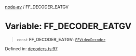[node-av](../globals.md) / FF\_DECODER\_EATGV

# Variable: FF\_DECODER\_EATGV

> `const` **FF\_DECODER\_EATGV**: [`FFVideoDecoder`](../type-aliases/FFVideoDecoder.md)

Defined in: [decoders.ts:97](https://github.com/seydx/av/blob/f8631fc881b394300b1479f511d55cf1c370a87f/src/constants/decoders.ts#L97)
